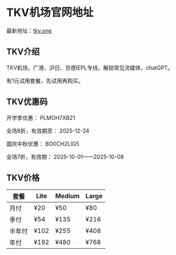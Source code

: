 # TKV机场官网地址

最新地址：[tkv.one](https://portal.tkv.one/aff.php?aff=806)

## TKV介绍

TKV机场，广港、沪日、京德IEPL专线，解锁常见流媒体，chatGPT。

有1元试用套餐，先试用再购买。

## TKV优惠码

开学季优惠： PLMOH7XB21

全场8折，有效期至： 2025-12-24

国庆中秋优惠： BO0CH2LIG5

全场7折，有效期： 2025-10-01——2025-10-08

## TKV价格

|套餐|Lite|Medium|Large|
|----|----|----|----|
|月付|¥20|¥50|¥80|
|季付|¥54|¥135|¥216|
|半年付|¥102|¥255|¥408|
|年付|¥192|¥480|¥768|
